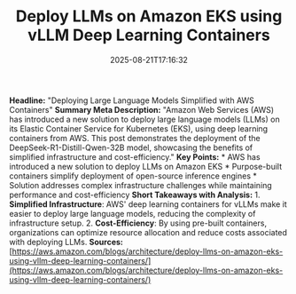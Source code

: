﻿---
title: "Deploy LLMs on Amazon EKS using vLLM Deep Learning Containers"
date: "2025-08-21T17:16:32"
category: "Markets"
summary: ""
slug: "deploy llms on amazon eks using vllm deep learning container"
source_urls:
  - "https://aws.amazon.com/blogs/architecture/deploy-llms-on-amazon-eks-using-vllm-deep-learning-containers/"
seo:
  title: "Deploy LLMs on Amazon EKS using vLLM Deep Learning Containers | Hash n Hedge"
  description: ""
  keywords: ["news", "markets", "brief"]
---
**Headline:** "Deploying Large Language Models Simplified with AWS Containers"  **Summary Meta Description:** "Amazon Web Services (AWS) has introduced a new solution to deploy large language models (LLMs) on its Elastic Container Service for Kubernetes (EKS), using deep learning containers from AWS. This post demonstrates the deployment of the DeepSeek-R1-Distill-Qwen-32B model, showcasing the benefits of simplified infrastructure and cost-efficiency."  **Key Points:**  * AWS has introduced a new solution to deploy LLMs on Amazon EKS * Purpose-built containers simplify deployment of open-source inference engines * Solution addresses complex infrastructure challenges while maintaining performance and cost-efficiency  **Short Takeaways with Analysis:**  1. **Simplified Infrastructure**: AWS' deep learning containers for vLLMs make it easier to deploy large language models, reducing the complexity of infrastructure setup. 2. **Cost-Efficiency**: By using pre-built containers, organizations can optimize resource allocation and reduce costs associated with deploying LLMs.  **Sources:** [https://aws.amazon.com/blogs/architecture/deploy-llms-on-amazon-eks-using-vllm-deep-learning-containers/](https://aws.amazon.com/blogs/architecture/deploy-llms-on-amazon-eks-using-vllm-deep-learning-containers/) 
